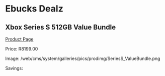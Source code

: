 
# Ebucks Dealz
## Xbox Series S 512GB Value Bundle
[Product Page](https://www.ebucks.com/web/shop/productSelected.do?prodId=1234663545&catId=724368906)

Price: R8199.00

Image: /web/cms/system/galleries/pics/prodimg/SeriesS_ValueBundle.png

Savings: 


	